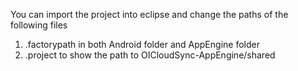 You can import the project into eclipse and change the paths of the following files <br>
1) .factorypath in both Android folder and AppEngine folder <br>
2) .project to show the path to OICloudSync-AppEngine/shared
